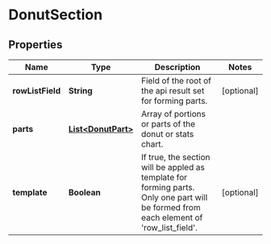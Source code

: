 # DonutSection

## Properties
Name | Type | Description | Notes
------------ | ------------- | ------------- | -------------
**rowListField** | **String** | Field of the root of the api result set for forming parts. |  [optional]
**parts** | [**List&lt;DonutPart&gt;**](DonutPart.md) | Array of portions or parts of the donut or stats chart. | 
**template** | **Boolean** | If true, the section will be appled as template for forming parts. Only one part will be formed from each element of &#x27;row_list_field&#x27;. |  [optional]
